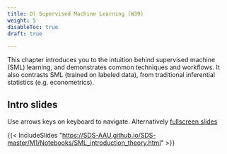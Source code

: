 ```yaml
---
title: D) Supervised Machine Learning (W39)
weight: 5
disableToc: true
draft: true

---
```


This chapter introduces you to the intuition behind supervised machine (SML) learning, and demonstrates common techniques and workflows. It also contrasts  SML (trained on labeled data), from traditional inferential statistics (e.g. econometrics).

## Intro slides

Use arrows keys on keyboard to navigate. Alternatively [fullscreen slides](https://SDS-AAU.github.io/SDS-master/M1/Notebooks/SML_introduction_theory.html) 
  
{{< IncludeSlides "https://SDS-AAU.github.io/SDS-master/M1/Notebooks/SML_introduction_theory.html" >}}


